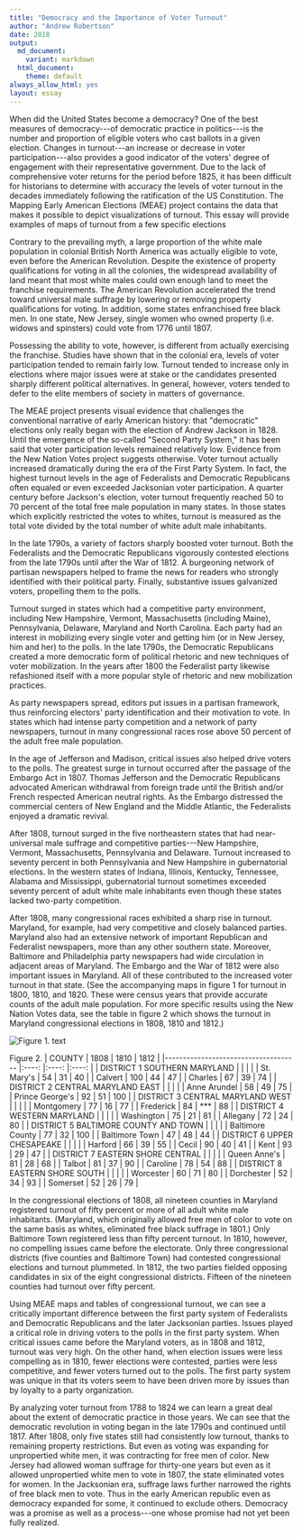 ```yaml
---
title: "Democracy and the Importance of Voter Turnout"
author: "Andrew Robertson"
date: 2018
output:
  md_document:
    variant: markdown
  html_document:
    theme: default
always_allow_html: yes
layout: essay
---
```


When did the United States become a democracy? One of the best measures
of democracy---of democratic practice in politics---is the number and
proportion of eligible voters who cast ballots in a given election.
Changes in turnout---an increase or decrease in voter
participation---also provides a good indicator of the voters' degree of
engagement with their representative government. Due to the lack of
comprehensive voter returns for the period before 1825, it has been
difficult for historians to determine with accuracy the levels of voter
turnout in the decades immediately following the ratification of the US
Constitution. The Mapping Early American Elections (MEAE) project
contains the data that makes it possible to depict visualizations of
turnout. This essay will provide examples of maps of turnout from a few
specific elections

Contrary to the prevailing myth, a large proportion of the white male
population in colonial British North America was actually eligible to
vote, even before the American Revolution. Despite the existence of
property qualifications for voting in all the colonies, the widespread
availability of land meant that most white males could own enough land
to meet the franchise requirements. The American Revolution accelerated
the trend toward universal male suffrage by lowering or removing
property qualifications for voting. In addition, some states
enfranchised free black men. In one state, New Jersey, single women who
owned property (i.e. widows and spinsters) could vote from 1776 until
1807.

Possessing the ability to vote, however, is different from actually
exercising the franchise. Studies have shown that in the colonial era,
levels of voter participation tended to remain fairly low. Turnout
tended to increase only in elections where major issues were at stake or
the candidates presented sharply different political alternatives. In
general, however, voters tended to defer to the elite members of society
in matters of governance.

The MEAE project presents visual evidence that challenges the
conventional narrative of early American history: that "democratic"
elections only really began with the election of Andrew Jackson in 1828.
Until the emergence of the so-called "Second Party System," it has been
said that voter participation levels remained relatively low. Evidence
from the New Nation Votes project suggests otherwise. Voter turnout
actually increased dramatically during the era of the First Party
System. In fact, the highest turnout levels in the age of Federalists
and Democratic Republicans often equaled or even exceeded Jacksonian
voter participation. A quarter century before Jackson's election, voter
turnout frequently reached 50 to 70 percent of the total free male
population in many states. In those states which explicitly restricted
the votes to whites, turnout is measured as the total vote divided by
the total number of white adult male inhabitants.

In the late 1790s, a variety of factors sharply boosted voter turnout.
Both the Federalists and the Democratic Republicans vigorously contested
elections from the late 1790s until after the War of 1812. A burgeoning
network of partisan newspapers helped to frame the news for readers who
strongly identified with their political party. Finally, substantive
issues galvanized voters, propelling them to the polls.

Turnout surged in states which had a competitive party environment,
including New Hampshire, Vermont, Massachusetts (including Maine),
Pennsylvania, Delaware, Maryland and North Carolina. Each party had an
interest in mobilizing every single voter and getting him (or in New
Jersey, him and her) to the polls. In the late 1790s, the Democratic
Republicans created a more democratic form of political rhetoric and new
techniques of voter mobilization. In the years after 1800 the Federalist
party likewise refashioned itself with a more popular style of rhetoric
and new mobilization practices.

As party newspapers spread, editors put issues in a partisan framework,
thus reinforcing electors' party identification and their motivation to
vote. In states which had intense party competition and a network of
party newspapers, turnout in many congressional races rose above 50
percent of the adult free male population.

In the age of Jefferson and Madison, critical issues also helped drive
voters to the polls. The greatest surge in turnout occurred after the
passage of the Embargo Act in 1807. Thomas Jefferson and the Democratic
Republicans advocated American withdrawal from foreign trade until the
British and/or French respected American neutral rights. As the Embargo
distressed the commercial centers of New England and the Middle
Atlantic, the Federalists enjoyed a dramatic revival.

After 1808, turnout surged in the five northeastern states that had
near-universal male suffrage and competitive parties---New Hampshire,
Vermont, Massachusetts, Pennsylvania and Delaware. Turnout increased to
seventy percent in both Pennsylvania and New Hampshire in gubernatorial
elections. In the western states of Indiana, Illinois, Kentucky,
Tennessee, Alabama and Mississippi, gubernatorial turnout sometimes
exceeded seventy percent of adult white male inhabitants even though these
states lacked two-party competition.

After 1808, many congressional races exhibited a sharp rise in turnout.
Maryland, for example, had very competitive and closely balanced
parties. Maryland also had an extensive network of important Republican
and Federalist newspapers, more than any other southern state. Moreover,
Baltimore and Philadelphia party newspapers had wide circulation in
adjacent areas of Maryland. The Embargo and the War of 1812 were also
important issues in Maryland. All of these contributed to the increased
voter turnout in that state. (See the accompanying maps in figure 1 for
turnout in 1800, 1810, and 1820. These were census years that provide
accurate counts of the adult male population. For more specific results
using the New Nation Votes data, see the table in figure 2 which shows
the turnout in Maryland congressional elections in 1808, 1810 and 1812.)

![Figure 1. text](/content-img/file)

Figure 2. 
|                COUNTY                	| 1808 	| 1810 	| 1812 	|
|-------------------------------------	|:----:	|:----:	|:----:	|
| DISTRICT 1 SOUTHERN MARYLAND         	|      	|      	|      	|
| St. Mary's                           	| 54   	| 31   	| 40   	|
| Calvert                              	| 100  	| 44   	| 47   	|
| Charles                              	| 67   	| 39   	| 74   	|
| DISTRICT 2 CENTRAL MARYLAND EAST     	|      	|      	|      	|
| Anne Arundel                         	| 58   	| 49   	| 75   	|
| Prince George's                      	| 92   	| 51   	| 100  	|
| DISTRICT 3 CENTRAL MARYLAND WEST     	|      	|      	|      	|
| Montgomery                           	| 77   	| 16   	| 77   	|
| Frederick                            	| 84   	| ***  	| 88   	|
| DISTRICT 4 WESTERN MARYLAND          	|      	|      	|      	|
| Washington                           	| 75   	| 21   	| 81   	|
| Allegany                             	| 72   	| 24   	| 80   	|
| DISTRICT 5 BALTIMORE COUNTY AND TOWN 	|      	|      	|      	|
| Baltimore County                     	| 77   	| 32   	| 100  	|
| Baltimore Town                       	| 47   	| 48   	| 44   	|
| DISTRICT 6 UPPER CHESAPEAKE          	|      	|      	|      	|
| Harford                              	| 66   	| 39   	| 55   	|
| Cecil                                	| 90   	| 40   	| 41   	|
| Kent                                 	| 93   	| 29   	| 47   	|
| DISTRICT 7 EASTERN SHORE CENTRAL     	|      	|      	|      	|
| Queen Anne's                         	| 81   	| 28   	| 68   	|
| Talbot                               	| 81   	| 37   	| 90   	|
| Caroline                             	| 78   	| 54   	| 88   	|
| DISTRICT 8 EASTERN SHORE SOUTH       	|      	|      	|      	|
| Worcester                            	| 60   	| 71   	| 80   	|
| Dorchester                           	| 52   	| 34   	| 93   	|
| Somerset                             	| 52   	| 26   	| 79   	|

In the congressional elections of 1808, all nineteen counties in
Maryland registered turnout of fifty percent or more of all adult white
male inhabitants. (Maryland, which originally allowed free men of color
to vote on the same basis as whites, eliminated free black suffrage in
1801.) Only Baltimore Town registered less than fifty percent turnout. In
1810, however, no compelling issues came before the electorate. Only
three congressional districts (five counties and Baltimore Town) had
contested congressional elections and turnout plummeted. In 1812, the
two parties fielded opposing candidates in six of the eight
congressional districts. Fifteen of the nineteen counties had turnout
over fifty percent.

Using MEAE maps and tables of congressional turnout, we can see a
critically important difference between the first party system of
Federalists and Democratic Republicans and the later Jacksonian parties.
Issues played a critical role in driving voters to the polls in the
first party system. When critical issues came before the Maryland
voters, as in 1808 and 1812, turnout was very high. On the other hand,
when election issues were less compelling as in 1810, fewer elections
were contested, parties were less competitive, and fewer voters turned
out to the polls. The first party system was unique in that its voters
seem to have been driven more by issues than by loyalty to a party
organization.

By analyzing voter turnout from 1788 to 1824 we can learn a great deal
about the extent of democratic practice in those years. We can see that
the democratic revolution in voting began in the late 1790s and
continued until 1817. After 1808, only five states still had
consistently low turnout, thanks to remaining property restrictions. But
even as voting was expanding for unpropertied white men, it was
contracting for free men of color. New Jersey had allowed woman suffrage
for thirty-one years but even as it allowed unpropertied white men to
vote in 1807, the state eliminated votes for women. In the Jacksonian
era, suffrage laws further narrowed the rights of free black men to
vote. Thus in the early American republic even as democracy expanded for
some, it continued to exclude others. Democracy was a promise as well as
a process---one whose promise had not yet been fully realized.
